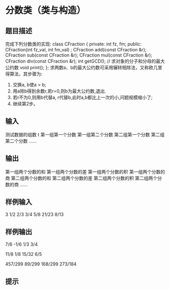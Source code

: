  # 分数类（类与构造） ## 题目描述 完成下列分数类的实现: class CFraction { private:    int fz, fm; public:    CFraction(int fz_val, int fm_val) ;    CFraction add(const CFraction &r);    CFraction sub(const CFraction &r);    CFraction mul(const CFraction &r);    CFraction div(const CFraction &r);    int getGCD();   // 求对象的分子和分母的最大公约数    void print(); }; 求两数a、b的最大公约数可采用辗转相除法，又称欧几里得算法，其步骤为: 1. 交换a, b使a > b; 2. 用a除b得到余数r,若r=0,则b为最大公约数,退出. 3. 若r不为0,则用b代替a, r代替b,此时a,b都比上一次的小,问题规模缩小了; 4. 继续第2步。 ## 输入 测试数据的组数 t 第一组第一个分数 第一组第二个分数 第二组第一个分数 第二组第二个分数 ...... ## 输出 第一组两个分数的和 第一组两个分数的差 第一组两个分数的积 第一组两个分数的商 第二组两个分数的和 第二组两个分数的差 第二组两个分数的积 第二组两个分数的商 ...... ## 样例输入 3 1/2 2/3 3/4 5/8 21/23 8/13 ## 样例输出 7/6 -1/6 1/3 3/4  11/8 1/8 15/32 6/5  457/299 89/299 168/299 273/184  ## 提示 